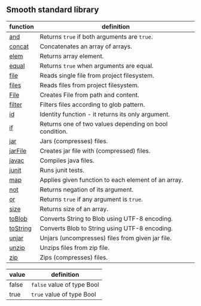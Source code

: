 

Smooth standard library
---------------------
| function                    | definition                                             |
|-----------------------------|--------------------------------------------------------|
| [and](api/and.md)           | Returns `true` if both arguments are `true`.           |
| [concat](api/concat.md)     | Concatenates an array of arrays.                       |
| [elem](api/elem.md)         | Returns array element.                                 |
| [equal](api/equal.md)       | Returns `true` when arguments are equal.               |
| [file](api/file.md)         | Reads single file from project filesystem.             |
| [files](api/files.md)       | Reads files from project filesystem.                   |
| [File](api/File.md)         | Creates File from path and content.                    |
| [filter](api/filter.md)     | Filters files according to glob pattern.               |
| [id](api/id.md)             | Identity function - it returns its only argument.      |
| [if](api/if.md)             | Returns one of two values depending on bool condition. |
| [jar](api/jar.md)           | Jars (compresses) files.                               |
| [jarFile](api/jarFile.md)   | Creates jar file with (compressed) files.              |
| [javac](api/javac.md)       | Compiles java files.                                   |
| [junit](api/junit.md)       | Runs junit tests.                                      |
| [map](api/map.md)           | Applies given function to each element of an array.    |
| [not](api/not.md)           | Returns negation of its argument.                      |
| [or](api/or.md)             | Returns `true` if any argument is `true`.              |
| [size](api/size.md)         | Returns size of an array.                              |
| [toBlob](api/toBlob.md)     | Converts String to Blob using UTF-8 encoding.          |
| [toString](api/toString.md) | Converts Blob to String using UTF-8 encoding.          |
| [unjar](api/unjar.md)       | Unjars (uncompresses) files from given jar file.       |
| [unzip](api/unzip.md)       | Unzips files from zip file.                            |
| [zip](api/zip.md)           | Zips (compresses) files.                               |

| value                 | definition                 |
|-----------------------|----------------------------|
| false                 | `false` value of type Bool |
| true                  | `true` value of type Bool  |
